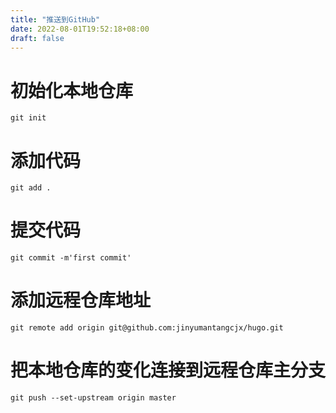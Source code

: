 ```yaml
---
title: "推送到GitHub"
date: 2022-08-01T19:52:18+08:00
draft: false
---
```

# 初始化本地仓库
```
git init
```
# 添加代码
```
git add .
```
# 提交代码
```
git commit -m'first commit'
```
#  添加远程仓库地址
```
git remote add origin git@github.com:jinyumantangcjx/hugo.git
```
# 把本地仓库的变化连接到远程仓库主分支
```
git push --set-upstream origin master
```
